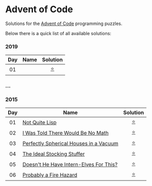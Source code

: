 Advent of Code
==============

Solutions for the [Advent of Code](http://adventofcode.com) programming puzzles.


Below there is a quick list of all available solutions:

### 2019
 
| Day | Name         | Solution              |
|:---:| ------------ |:---------------------:|
| 01  | [ ][2019.01] | [:star:][2019.01.src] |


[2019.01]: http://adventofcode.com/2019/day/1

[2019.01.src]: ./src/main/kotlin/hsz/mobi/adventofcode/aoc2019/Day01.kt

### ...


### 2015
 
| Day | Name                                                | Solution              |
|:---:| --------------------------------------------------- |:---------------------:|
| 01  | [Not Quite Lisp][2015.01]                           | [:star:][2015.01.src] |
| 02  | [I Was Told There Would Be No Math][2015.02]        | [:star:][2015.02.src] |
| 03  | [Perfectly Spherical Houses in a Vacuum][2015.03]   | [:star:][2015.03.src] |
| 04  | [The Ideal Stocking Stuffer][2015.04]               | [:star:][2015.04.src] |
| 05  | [Doesn't He Have Intern-Elves For This?][2015.05]   | [:star:][2015.05.src] |
| 06  | [Probably a Fire Hazard][2015.06]                   | [:star:][2015.06.src] |


[2015.01]: http://adventofcode.com/2015/day/1
[2015.02]: http://adventofcode.com/2015/day/2
[2015.03]: http://adventofcode.com/2015/day/3
[2015.04]: http://adventofcode.com/2015/day/4
[2015.05]: http://adventofcode.com/2015/day/5
[2015.06]: http://adventofcode.com/2015/day/6

[2015.01.src]: ./src/main/kotlin/hsz/mobi/adventofcode/aoc2015/Day01.kt
[2015.02.src]: ./src/main/kotlin/hsz/mobi/adventofcode/aoc2015/Day02.kt
[2015.03.src]: ./src/main/kotlin/hsz/mobi/adventofcode/aoc2015/Day03.kt
[2015.04.src]: ./src/main/kotlin/hsz/mobi/adventofcode/aoc2015/Day04.kt
[2015.05.src]: ./src/main/kotlin/hsz/mobi/adventofcode/aoc2015/Day05.kt
[2015.06.src]: ./src/main/kotlin/hsz/mobi/adventofcode/aoc2015/Day06.kt
